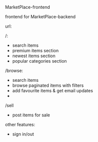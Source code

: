 MarketPlace-frontend

frontend for MarketPlace-backend


url:

/:

- search items
- premium items section
- newest items section
- popular categories section

/browse:

- search items
- browse paginated items with filters
- add favourite items & get email updates
-

/sell

- post items for sale

other features:

- sign in/out
